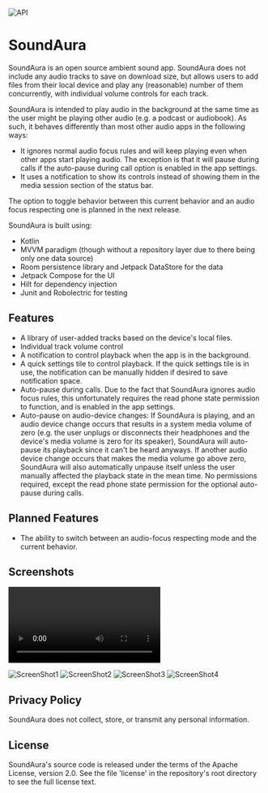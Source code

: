 ![API](https://badgen.net/badge/API/24+/green)
# SoundAura

SoundAura is an open source ambient sound app. SoundAura does not include
any audio tracks to save on download size, but allows users to add files
from their local device and play any (reasonable) number of them concurrently,
with individual volume controls for each track.

SoundAura is intended to play audio in the background at the same time as the
user might be playing other audio (e.g. a podcast or audiobook). As such, it
behaves differently than most other audio apps in the following ways:
- It ignores normal audio focus rules and will keep playing
  even when other apps start playing audio. The exception is
  that it will pause during calls if the auto-pause during
  call option is enabled in the app settings.
- It uses a notification to show its controls instead of showing
  them in the media session section of the status bar.
  
The option to toggle behavior between this current behavior and an audio
focus respecting one is planned in the next release. 
  
SoundAura is built using:
- Kotlin
- MVVM paradigm (though without a repository layer due to there being only one data source)
- Room persistence library and Jetpack DataStore for the data
- Jetpack Compose for the UI
- Hilt for dependency injection
- Junit and Robolectric for testing

## Features
- A library of user-added tracks based on the device's local files.
- Individual track volume control
- A notification to control playback when the app is in the background.
- A quick settings tile to control playback. If the quick settings tile
  is in use, the notification can be manually hidden if desired to save
  notification space.
- Auto-pause during calls. Due to the fact that SoundAura ignores audio
  focus rules, this unfortunately requires the read phone state permission
  to function, and is enabled in the app settings.
- Auto-pause on audio-device changes: If SoundAura is playing, and an
  audio device change occurs that results in a system media volume of
  zero (e.g. the user unplugs or disconnects their headphones and the
  device's media volume is zero for its speaker), SoundAura will auto-pause
  its playback since it can't be heard anyways. If another audio device
  change occurs that makes the media volume go above zero, SoundAura
  will also automatically unpause itself unless the user manually
  affected the playback state in the mean time. No permissions required,
  except the read phone state permission for the optional auto-pause
  during calls.

## Planned Features
- The ability to switch between an audio-focus respecting mode and
  the current behavior.

## Screenshots

![Demo](media/demo.mp4)

![ScreenShot1](media/screenshot1.png)
![ScreenShot2](media/screenshot2.png)
![ScreenShot3](media/screenshot3.png)
![ScreenShot4](media/screenshot4.png)

## Privacy Policy
SoundAura does not collect, store, or transmit any personal information.

## License
SoundAura's source code is released under the terms of the Apache License,
version 2.0. See the file 'license' in the repository's root directory to
see the full license text.
